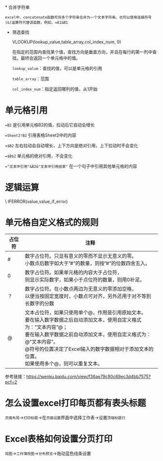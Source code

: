 <!--markdown-->* 合并字符串

    excel中，concatenate函数可将多个字符串合并为一个文本字符串。也可以使用连接符号(&)运算符代替该函数，例如，=A1&B1
    
* 筛选查找
    
    VLOOKUP(lookup_value,table_array,col_index_num, 0)
    
    在指定的范围内查找某个值，查找方向是垂直方向，并且在每行的第一列中查找。最终会返回一个单元格中的值。
    
    `lookup_value`：查找的值，可以是单元格的引用
    
    `table_array`：范围
    
    `col_index_num`：指定返回哪列的值，从1开始
    
# 单元格引用

`=B2` 是引用单元格B2的值，拉动后它自动会增长

`=Sheet2!B2` 引用表格Sheet2中的内容

`=$B2` 左右拉动会自动增长，上下方向是绝对引用，上下拉动时不会变化

`=$B$2` 单元格的绝对引用，不会变化

`="文本中引用"&B2&"文本中引用结束"` 在一个句子中引用其他单元格的内容
    
# 逻辑运算

\	IFERROR(value,value_if_error)

# 单元格自定义格式的规则

| 占位符 | 注释 |
|-------|------|
| #     | 数字占位符。只显有意义的零而不显示无意义的零。<br/>小数点后数字如大于”#”的数量，则按”#”的位数四舍五入。|
| 0     | 数字占位符。如果单元格的内容大于占位符，<br/>则显示实际数字，如果小于点位符的数量，则用0补足。 |
| ？    | 数字占位符。在小数点两边为无意义的零添加空格，<br/>以便当按固定宽度时，小数点可对齐，另外还用于对不等到长数字的分数 |
| @     | 文本占位符，如果只使用单个@，作用是引用原始文本。<br/>要在输入数字数据之后自动添加文本，使用自定义格式为：”文本内容”@；<br/>要在输入数字数据之前自动添加文本，使用自定义格式为：@”文本内容”。<br/>@符号的位置决定了Excel输入的数字数据相对于添加文本的位置。<br/>如果使用多个@，则可以重复文本。 |

参考链接：https://wenku.baidu.com/view/f36ae79c90c69ec3d4bb7575?pcf=2

# 怎么设置excel打印每页都有表头标题

`页面布局`->`打印标题`->在`页面设置`界面中选择工作表->设置`顶端标题行`

# Excel表格如何设置分页打印

`视图`->`工作簿视图`->`分布预览`->拖动蓝色线条设置

	